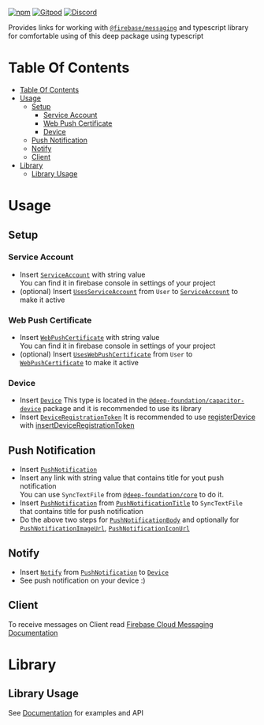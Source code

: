 [![npm](https://img.shields.io/npm/v/@deep-foundation/firebase-push-notification.svg)](https://www.npmjs.com/package/@deep-foundation/firebase-push-notification) 
[![Gitpod](https://img.shields.io/badge/Gitpod-ready--to--code-blue?logo=gitpod)](https://gitpod.io/#https://github.com/deep-foundation/firebase-push-notification) 
[![Discord](https://badgen.net/badge/icon/discord?icon=discord&label&color=purple)](https://discord.gg/deep-foundation)

Provides links for working with [`@firebase/messaging`](https://www.npmjs.com/package/@firebase/messaging) and typescript library for comfortable using of this deep package using typescript

# Table Of Contents
<!-- TABLE_OF_CONTENTS_START -->
- [Table Of Contents](#table-of-contents)
- [Usage](#usage)
  - [Setup](#setup)
    - [Service Account](#service-account)
    - [Web Push Certificate](#web-push-certificate)
    - [Device](#device)
  - [Push Notification](#push-notification)
  - [Notify](#notify)
  - [Client](#client)
- [Library](#library)
  - [Library Usage](#library-usage)

<!-- TABLE_OF_CONTENTS_END -->

# Usage

## Setup
### Service Account

- Insert [`ServiceAccount`] with string value  
You can find it in firebase console in settings of your project
- (optional) Insert [`UsesServiceAccount`] from `User` to [`ServiceAccount`] to make it active 
### Web Push Certificate

- Insert [`WebPushCertificate`] with string value  
You can find it in firebase console in settings of your project
- (optional) Insert [`UsesWebPushCertificate`] from `User` to [`WebPushCertificate`] to make it active 
### Device
- Insert [`Device`] 
This type is located in the [`@deep-foundation/capacitor-device`](https://www.npmjs.com/package/@deep-foundation/capacitor-device) package and it is recommended to use its library
- Insert [`DeviceRegistrationToken`]
It is recommended to use [registerDevice](https://deep-foundation.github.io/firebase-push-notification/functions/registerDevice.html) with [insertDeviceRegistrationToken](https://deep-foundation.github.io/firebase-push-notification/functions/insertDeviceRegistrationToken.html)
## Push Notification
- Insert [`PushNotification`]
- Insert any link with string value that contains title for yout push notification  
You can use `SyncTextFile` from [`@deep-foundation/core`](https://www.npmjs.com/package/@deep-foundation/core) to do it.
- Insert [`PushNotification`] from [`PushNotificationTitle`] to `SyncTextFile` that contains title for push notification  
- Do the above two steps for [`PushNotificationBody`] and optionally for [`PushNotificationImageUrl`], [`PushNotificationIconUrl`]  
## Notify
- Insert [`Notify`] from [`PushNotification`] to [`Device`]  
- See push notification on your device :)

## Client
To receive messages on Client read [Firebase Cloud Messaging Documentation](https://firebase.google.com/docs/cloud-messaging)

# Library
## Library Usage
See [Documentation] for examples and API

[Documentation]: https://deep-foundation.github.io/firebase-push-notification/
[`ServiceAccount`]: https://deep-foundation.github.io/firebase-push-notification/classes/Package.html#ServiceAccount
[`UsesServiceAccount`]: https://deep-foundation.github.io/firebase-push-notification/classes/Package.html#UsesServiceAccount
[`WebPushCertificate`]: https://deep-foundation.github.io/firebase-push-notification/classes/Package.html#WebPushCertificate
[`UsesWebPushCertificate`]: https://deep-foundation.github.io/firebase-push-notification/classes/Package.html#UsesWebPushCertificate
[`Device`]: https://deep-foundation.github.io/capacitor-device/enums/CapacitorDeviceContains.html#Device
[`DeviceRegistrationToken`]: https://deep-foundation.github.io/firebase-push-notification/classes/Package.html#DeviceRegistrationToken
[`PushNotification`]: https://deep-foundation.github.io/firebase-push-notification/classes/Package.html#PushNotification
[`PushNotificationTitle`]: https://deep-foundation.github.io/firebase-push-notification/classes/Package.html#PushNotificationTitle
[`PushNotificationBody`]: https://deep-foundation.github.io/firebase-push-notification/classes/Package.html#PushNotificationBody
[`PushNotificationImageUrl`]: https://deep-foundation.github.io/firebase-push-notification/classes/Package.html#PushNotificationImageUrl
[`PushNotificationIconUrl`]: https://deep-foundation.github.io/firebase-push-notification/classes/Package.html#PushNotificationIconUrl
[`Notify`]: https://deep-foundation.github.io/firebase-push-notification/classes/Package.html#Notify
